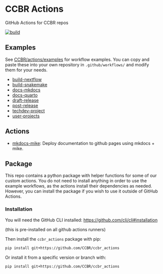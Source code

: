 # CCBR Actions

GitHub Actions for CCBR repos

[![build](https://github.com/CCBR/actions/actions/workflows/build.yml/badge.svg)](https://github.com/CCBR/actions/actions/workflows/build.yml)

## Examples

See [CCBR/actions/examples](examples) for workflow examples.
You can copy and paste these into your own repository in `.github/workflows/`
and modify them for your needs.

<!--
```sh
for f in examples/*.yml; do
    title=$(echo $f | sed 's|examples/||g' | sed 's|.yml||g')
    echo "- [$title]($f)"
done | pbcopy
```
-->

- [build-nextflow](examples/build-nextflow.yml)
- [build-snakemake](examples/build-snakemake.yml)
- [docs-mkdocs](examples/docs-mkdocs.yml)
- [docs-quarto](examples/docs-quarto.yml)
- [draft-release](examples/draft-release.yml)
- [post-release](examples/post-release.yml)
- [techdev-project](examples/techdev-project.yml)
- [user-projects](examples/user-projects.yml)

## Actions

- [mkdocs-mike](mkdocs-mike/README.md): Deploy documentation to github pages using mkdocs + mike.

## Package

This repo contains a python package with helper functions for some of our
custom actions.
You do not need to install anything in order to use the example workflows,
as the actions install their dependencies as needed.
However, you can install the package if you wish to use it outside of GitHub Actions.

### Installation

You will need the GitHub CLI installed:
https://github.com/cli/cli#installation

(this is pre-installed on all github actions runners)

Then install the `ccbr_actions` package with pip:

```bash
pip install git+https://github.com/CCBR/ccbr_actions
```

Or install it from a specific version or branch with:

```bash
pip install git+https://github.com/CCBR/ccbr_actions
```

